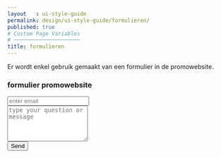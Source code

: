 ```yaml
---
layout   : ui-style-guide
permalink: design/ui-style-guide/formulieren/
published: true
# Custom Page Variables
# ─────────────────────
title: formulieren
---
```



<div class="container">
<p> Er wordt enkel gebruik gemaakt van een formulier in de promowebsite. </p>

<h3> formulier promowebsite </h3>
    <div class="row">
        <div class="col-8">
        <form>
            <div class="form-group">
                <input type="email" class="form-control"  aria-describedby="emailHelp" placeholder="enter email">
            </div>
            <div class="form-group">
                <textarea class="form-control" placeholder="type your question or message" rows="5"></textarea>
            </div>
            <button type="submit" class="btn btn-primary btn-lg"> Send </button>
        </form>
        </div>
    </div>
</div>

    
    
